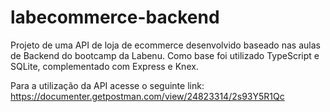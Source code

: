# labecommerce-backend
Projeto de uma API de loja de ecommerce desenvolvido baseado nas aulas de Backend do bootcamp da Labenu.
Como base foi utilizado TypeScript e SQLite, complementado com Express e Knex.

Para a utilização da API acesse o seguinte link:
https://documenter.getpostman.com/view/24823314/2s93Y5R1Qc
